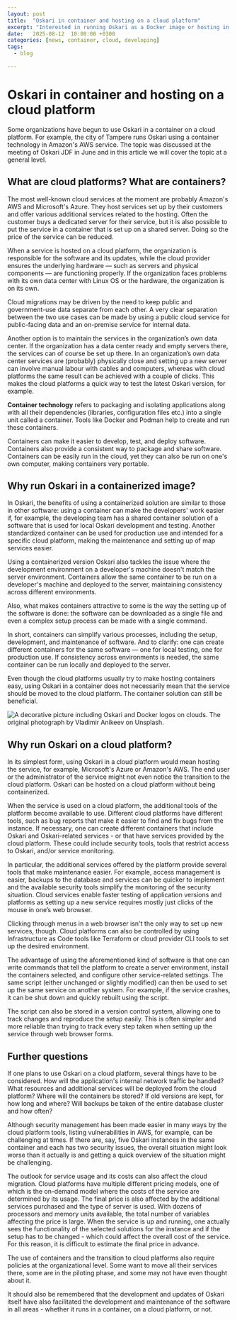 ```yaml
---
layout: post
title:  "Oskari in container and hosting on a cloud platform"
excerpt: "Interested in running Oskari as a Docker image or hosting in AWS? Look no further!"
date:   2025-08-12  10:00:00 +0300
categories: [news, container, cloud, developing]
tags:
  - blog

---
```


# Oskari in container and hosting on a cloud platform

Some organizations have begun to use Oskari in a container on a cloud platform. For example, the city of Tampere runs Oskari using a container technology in Amazon's AWS service. The topic was discussed at the meeting of Oskari JDF in June and in this article we will cover the topic at a general level.

## What are cloud platforms? What are containers?

The most well-known cloud services at the moment are probably Amazon's AWS and Microsoft's Azure. They host services set up by their customers and offer various additional services related to the hosting. Often the customer buys a dedicated server for their service, but it is also possible to put the service in a container that is set up on a shared server. Doing so the price of the service can be reduced.

When a service is hosted on a cloud platform, the organization is responsible for the software and its updates, while the cloud provider ensures the underlying hardware — such as servers and physical components — are functioning properly. If the organization faces problems with its own data center with Linux OS or the hardware, the organization is on its own.

Cloud migrations may be driven by the need to keep public and government-use data separate from each other. A very clear separation between the two use cases can be made by using a public cloud service for public-facing data and an on-premise service for internal data.

Another option is to maintain the services in the organization’s own data center. If the organization has a data center ready and empty servers there, the services can of course be set up there. In an organization’s own data center services are (probably) physically close and setting up a new server can involve manual labour with cables and computers, whereas with cloud platforms the same result can be achieved with a couple of clicks. This makes the cloud platforms a quick way to test the latest Oskari version, for example.

**Container technology** refers to packaging and isolating applications along with all their dependencies (libraries, configuration files etc.) into a single unit called a container. Tools like Docker and Podman help to create and run these containers. 

Containers can make it easier to develop, test, and deploy software. Containers also provide a consistent way to package and share software. Containers can be easily run in the cloud, yet they can also be run on one's own computer, making containers very portable. 

## Why run Oskari in a containerized image?

In Oskari, the benefits of using a containerized solution are similar to those in other software: using a container can make the developers' work easier if, for example, the developing team has a shared container solution of a software that is used for local Oskari development and testing. Another standardized container can be used for production use and intended for a specific cloud platform, making the maintenance and setting up of map services easier. 

Using a containerized version Oskari also tackles the issue where the development environment on a developer's machine doesn't match the server environment. Containers allow the same container to be run on a developer's machine and deployed to the server, maintaining consistency across different environments. 

Also, what makes containers attractive to some is the way the setting up of the software is done: the software can be downloaded as a single file and even a complex setup process can be made with a single command. 

In short, containers can simplify various processes, including the setup, development, and maintenance of software. And to clarify: one can create different containers for the same software — one for local testing, one for production use. If consistency across environments is needed, the same container can be run locally and deployed to the server.

Even though the cloud platforms usually try to make hosting containers easy, using Oskari in a container does not necessarily mean that the service should be moved to the cloud platform. The container solution can still be beneficial. 

![A decorative picture including Oskari and Docker logos on clouds. The original photograph by Vladimir Anikeev on Unsplash.](/resources/2025/oskari_cloud.png)
      
## Why run Oskari on a cloud platform?

In its simplest form, using Oskari in a cloud platform would mean hosting the service, for example, Microsoft's Azure or Amazon's AWS. The end user or the administrator of the service might not even notice the transition to the cloud platform. Oskari can be hosted on a cloud platform without being containerized.

When the service is used on a cloud platform, the additional tools of the platform become available to use. Different cloud platforms have different tools, such as bug reports that make it easier to find and fix bugs from the instance. If necessary, one can create different containers that include Oskari and Oskari-related services - or that have services provided by the cloud platform. These could include security tools, tools that restrict access to Oskari, and/or service monitoring.

In particular, the additional services offered by the platform provide several tools that make maintenance easier. For example, access management is easier, backups to the database and services can be quicker to implement and the available security tools simplify the monitoring of the security situation. Cloud services enable faster testing of application versions and platforms as setting up a new service requires mostly just clicks of the mouse in one’s web browser.

Clicking through menus in a web browser isn't the only way to set up new services, though. Cloud platforms can also be controlled by using Infrastructure as Code tools like Terraform or cloud provider CLI tools to set up the desired environment. 

The advantage of using the aforementioned kind of software is that one can write commands that tell the platform to create a server environment, install the containers selected, and configure other service-related settings. The same script (either unchanged or slightly modified) can then be used to set up the same service on another system. For example, if the service crashes, it can be shut down and quickly rebuilt using the script. 

The script can also be stored in a version control system, allowing one to track changes and reproduce the setup easily. This is often simpler and more reliable than trying to track every step taken when setting up the service through web browser forms.

## Further questions

If one plans to use Oskari on a cloud platform, several things have to be considered. How will the application's internal network traffic be handled? What resources and additional services will be deployed from the cloud platform? Where will the containers be stored? If old versions are kept, for how long and where? Will backups be taken of the entire database cluster and how often?

Although security management has been made easier in many ways by the cloud platform tools, listing vulnerabilities in AWS, for example, can be challenging at times. If there are, say, five Oskari instances in the same container and each has two security issues, the overall situation might look worse than it actually is and getting a quick overview of the situation might be challenging.

The outlook for service usage and its costs can also affect the cloud migration. Cloud platforms have multiple different pricing models, one of which is the on-demand model where the costs of the service are determined by its usage. The final price is also affected by the additional services purchased and the type of server is used. With dozens of processors and memory units available, the total number of variables affecting the price is large. When the service is up and running, one actually sees the functionality of the selected solutions for the instance and if the setup has to be changed - which could affect the overall cost of the service. For this reason, it is difficult to estimate the final price in advance.

The use of containers and the transition to cloud platforms also require policies at the organizational level. Some want to move all their services there, some are in the piloting phase, and some may not have even thought about it.

It should also be remembered that the development and updates of Oskari itself have also facilitated the development and maintenance of the software in all areas - whether it runs in a container, on a cloud platform, or not.